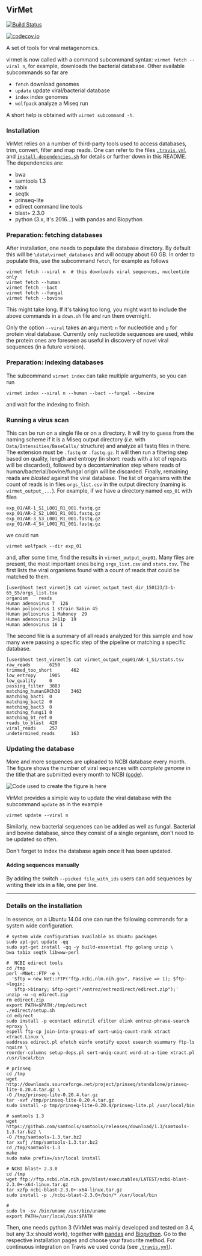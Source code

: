 VirMet
------

[![Build Status](https://travis-ci.org/ozagordi/VirMet.svg?branch=master)](https://travis-ci.org/ozagordi/VirMet)

[![codecov.io](https://codecov.io/github/ozagordi/VirMet/coverage.svg?branch=master)](https://codecov.io/github/ozagordi/VirMet?branch=master)

A set of tools for viral metagenomics.

virmet is now called with a command subcommand
syntax: `virmet fetch --viral n`, for example, downloads the bacterial
database. Other available subcommands so far are

- `fetch`               download genomes
- `update`              update viral/bacterial database
- `index`               index genomes
- `wolfpack`            analyze a Miseq run

A short help is obtained with `virmet subcommand -h`.

### Installation
VirMet relies on a number of third-party tools used to access databases, trim,
convert, filter and map reads. One can refer to the files [`.travis.yml`](./.travis.yml)
and [`install-dependencies.sh`](./install-dependencies.sh) for details or
further down in this README.
The dependencies are:

- bwa
- samtools 1.3
- tabix
- seqtk
- prinseq-lite
- edirect command line tools
- blast+ 2.3.0
- python (3.x, it's 2016...) with pandas and Biopython


### Preparation: fetching databases

After installation, one needs to populate the database directory. By default
this will be `\data\virmet_databases` and will occupy about 60 GB. In order to
populate this, use the subcommand `fetch`, for example as follows

    virmet fetch --viral n  # this downloads viral sequences, nucleotide only
    virmet fetch --human
    virmet fetch --bact
    virmet fetch --fungal
    virmet fetch --bovine

This might take long. If it's taking too long, you might want to include the
above commands in a `down.sh` file and run them overnight.

Only the option `--viral` takes an argument: `n` for nucleotide and `p` for
protein viral database. Currently only nucleotide sequences are used, while the
protein ones are foreseen as useful in discovery of novel viral sequences
(in a future version).


### Preparation: indexing databases

The subcommand `virmet index` can take multiple arguments, so you can run

    virmet index --viral n --human --bact --fungal --bovine

and wait for the indexing to finish.


### Running a virus scan

This can be run on a single file or on a directory. It will try to guess from
the naming scheme if it is a Miseq output directory (_i.e._ with
`Data/Intensities/BaseCalls/` structure) and analyze all fastq files in there.
The extension must be `.fastq` or `.fastq.gz`. It will then run a filtering
step based on quality, length and entropy (in short: reads with a lot of
repeats will be discarded), followed by a decontamination step where reads
of human/bacterial/bovine/fungal origin will be discarded. Finally, remaining
reads are _blasted_ against the viral database. The list of organisms with the
count of reads is in files `orgs_list.csv` in the output directory
(naming is `virmet_output_...`). For example, if we have a directory named
`exp_01` with files

    exp_01/AR-1_S1_L001_R1_001.fastq.gz
    exp_01/AR-2_S2_L001_R1_001.fastq.gz
    exp_01/AR-3_S3_L001_R1_001.fastq.gz
    exp_01/AR-4_S4_L001_R1_001.fastq.gz

we could run

    virmet wolfpack --dir exp_01

and, after some time, find the results in `virmet_output_exp01`. Many files are
present, the most important ones being `orgs_list.csv` and `stats.tsv`. The
first lists the viral organisms found with a count of reads that could be
matched to them.

    [user@host test_virmet]$ cat virmet_output_test_dir_150123/3-1-65_S5/orgs_list.tsv
    organism	reads
    Human adenovirus 7	126
    Human poliovirus 1 strain Sabin	45
    Human poliovirus 1 Mahoney	29
    Human adenovirus 3+11p	19
    Human adenovirus 16	1

The second file is a summary of all reads analyzed for this sample and how many
were passing a specific step of the pipeline or matching a specific database.

    [user@host test_virmet]$ cat virmet_output_exp01/AR-1_S1/stats.tsv
    raw_reads       6250
    trimmed_too_short       462
    low_entropy     1905
    low_quality     0
    passing_filter  3883
    matching_humanGRCh38    3463
    matching_bact1  0
    matching_bact2  0
    matching_bact3  0
    matching_fungi1 0
    matching_bt_ref 0
    reads_to_blast  420
    viral_reads     257
    undetermined_reads      163


### Updating the database

More and more sequences are uploaded to NCBI database every month. The figure
shows the number of viral sequences with _complete genome_ in the title
that are submitted every month to NCBI ([code](https://gist.github.com/ozagordi/c1e1c4158ab4e94e4683)).

![Code used to create the figure is [here](https://gist.github.com/ozagordi/c1e1c4158ab4e94e4683)](./viral_genomes.png "NCBI complete viral genomes per month")

VirMet provides a simple way to update the viral database with the subcommand
`update` as in the example

    virmet update --viral n

Similarly, new bacterial sequences can be added as well as fungal. Bacterial
and bovine database, since they consist of a single organism, don't need to be
updated so often.

Don't forget to index the database again once it has been updated.

#### Adding sequences manually

By adding the switch `--picked file_with_ids` users can add sequences by
writing their ids in a file, one per line.

----

### Details on the installation
In essence, on a Ubuntu 14.04 one can run the following commands for a system wide
configuration.

    # system wide configuration available as Ubuntu packages
    sudo apt-get update -qq
    sudo apt-get install -qq -y build-essential ftp golang unzip \
    bwa tabix seqtk libwww-perl

    #  NCBI edirect tools
    cd /tmp
    perl -MNet::FTP -e \
      '$ftp = new Net::FTP("ftp.ncbi.nlm.nih.gov", Passive => 1); $ftp->login;
       $ftp->binary; $ftp->get("/entrez/entrezdirect/edirect.zip");'
    unzip -u -q edirect.zip
    rm edirect.zip
    export PATH=$PATH:/tmp/edirect
    ./edirect/setup.sh
    cd edirect
    sudo install -p econtact edirutil efilter elink entrez-phrase-search eproxy \
    espell ftp-cp join-into-groups-of sort-uniq-count-rank xtract xtract.Linux \
    eaddress edirect.pl efetch einfo enotify epost esearch esummary ftp-ls nquire \
    reorder-columns setup-deps.pl sort-uniq-count word-at-a-time xtract.pl /usr/local/bin

    # prinseq
    cd /tmp
    wget http://downloads.sourceforge.net/project/prinseq/standalone/prinseq-lite-0.20.4.tar.gz \
    -O /tmp/prinseq-lite-0.20.4.tar.gz
    tar -xvf /tmp/prinseq-lite-0.20.4.tar.gz
    sudo install -p tmp/prinseq-lite-0.20.4/prinseq-lite.pl /usr/local/bin

    # samtools 1.3
    wget https://github.com/samtools/samtools/releases/download/1.3/samtools-1.3.tar.bz2 \
    -O /tmp/samtools-1.3.tar.bz2
    tar xvfj /tmp/samtools-1.3.tar.bz2
    cd /tmp/samtools-1.3
    make
    sudo make prefix=/usr/local install

    # NCBI blast+ 2.3.0
    cd /tmp
    wget ftp://ftp.ncbi.nlm.nih.gov/blast/executables/LATEST/ncbi-blast-2.3.0+-x64-linux.tar.gz
    tar xzfp ncbi-blast-2.3.0+-x64-linux.tar.gz
    sudo install -p ./ncbi-blast-2.3.0+/bin/* /usr/local/bin

    #
    sudo ln -sv /bin/uname /usr/bin/uname
    export PATH=/usr/local/bin:$PATH

Then, one needs python 3 (VirMet was mainly developed and tested on 3.4, but
any 3.x should work), together with [pandas](http://pandas.pydata.org) and
[Biopython](http://biopython.org/wiki/Main_Page). Go to the respective
installation pages and choose your favourite method. For continuous
integration on Travis we used conda (see [`.travis.yml`](./.travis.yml)).
